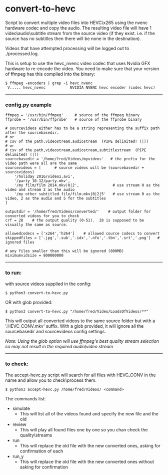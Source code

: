 # convert-to-hevc

Script to convert multiple video files into HEVC\x265 using the nvenc hardware codec and copy the audio.  The resulting video file will have 1 video\audio\subtitle stream from the source video (if they exist.  i.e. if the source has no subtitles then there will be none in the destination).

Videos that have attempted processing will be logged out to ./processed.log.

This is setup to use the hevc_nvenc video codec that uses Nvidia GFX hardware to re-encode the video.  You need to make sure that your version of ffmpeg has this compiled into the binary:

```
$ ffmpeg -encoders | grep -i hevc_nvenc
 V..... hevc_nvenc           NVIDIA NVENC hevc encoder (codec hevc)
```
---
### config.py example

```
ffmpeg = '/usr/bin/ffmpeg'     # source of the ffmpeg binary
ffprobe = '/usr/bin/ffprobe'   # source of the ffprobe binary

# sourcevideos either has to be a string representing the suffix path after the sourcebasedir.
# or
# csv of the path,videostream,audiostream  (PIPE delimited! (|))
# or
# csv of the path,videostream,audiostream,subtitlestream  (PIPE delimited! (|))
sourcebasedir = '/home/fred/Videos/myvideos'   # the prefix for the video path were all are the same
sourcevideos = [      # source videos will be (sourcebasedir + sourcevideos)
    '/holiday 2016/video1.avi',
    '/party 10-12/party.mkv',
    '/my film/film 2014.mkv|0|2',               # use stream 0 as the video and stream 2 as the audio
    '/my other subtitled file/film.mkv|0|2|5'   # use stream 0 as the video, 2 as the audio and 5 for the subtitles
]

outputdir = '/home/fred/Videos/converted/'    # output folder for converted videos for you to check
crf = 28    # the output quality (0-51).  28 is supposed to be visually the same as source.

allowedcodecs = ['x264','h264']    # allowed cource codecs to convert
skippedfiles = ['.jpg','.sub','.idx','.nfo','.tbn','.srt','.png']   # ignored files

# any files smaller than this will be ignored (800MB)
minimumvidsize = 800000000
```
---
### to run:

with source videos supplied in the config:
```
$ python3 convert-to-hevc.py
```

OR with glob provided:
```
$ python3 convert-to-hevc.py "/home/fred/Video/LoadsOfVideos/**"
```
This will output all converted videos to the same source folder but with a '.HEVC_CONV.mkv' suffix.  With a glob provided, it will ignore all the sourcebasedir and sourcevideos config settings.

*Note: Using the glob option will use ffmpeg's best quality stream selection so may not result in the required audio\video stream*

---
### to check:

The accept-hevc.py script will search for all files with HEVC_CONV in the name and allow you to check\process them.

```
$ python3 accept-hevc.py /home/fred/Videos/ <command>
```

The commands list:

- simulate
  - This will list all of the videos found and specify the new file and the old
- review
  - This will play all found files one by one so you chan check the quality\streams
- run
  - This will replace the old file with the new converted ones, asking for confirmation of each
- run_y
  - This will replace the old file with the new converted ones without asking for confirmation
